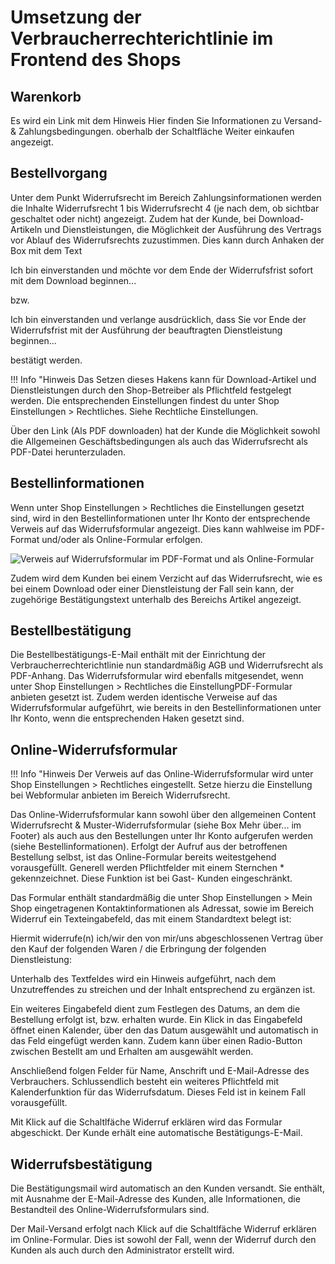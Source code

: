 # Umsetzung der Verbraucherrechterichtlinie im Frontend des Shops 

## Warenkorb 

Es wird ein Link mit dem Hinweis Hier finden Sie Informationen zu Versand- & Zahlungsbedingungen. oberhalb der Schaltfläche Weiter einkaufen angezeigt.

## Bestellvorgang 

Unter dem Punkt Widerrufsrecht im Bereich Zahlungsinformationen werden die Inhalte Widerrufsrecht 1 bis Widerrufsrecht 4 \(je nach dem, ob sichtbar geschaltet oder nicht\) angezeigt. Zudem hat der Kunde, bei Download-Artikeln und Dienstleistungen, die Möglichkeit der Ausführung des Vertrags vor Ablauf des Widerrufsrechts zuzustimmen. Dies kann durch Anhaken der Box mit dem Text

Ich bin einverstanden und möchte vor dem Ende der Widerrufsfrist sofort mit dem Download beginnen...

bzw.

Ich bin einverstanden und verlange ausdrücklich, dass Sie vor Ende der Widerrufsfrist mit der Ausführung der beauftragten Dienstleistung beginnen...

bestätigt werden.

!!! Info "Hinweis
	 Das Setzen dieses Hakens kann für Download-Artikel und Dienstleistungen durch den Shop-Betreiber als Pflichtfeld festgelegt werden. Die entsprechenden Einstellungen findest du unter Shop Einstellungen \> Rechtliches. Siehe Rechtliche Einstellungen.

Über den Link \(Als PDF downloaden\) hat der Kunde die Möglichkeit sowohl die Allgemeinen Geschäftsbedingungen als auch das Widerrufsrecht als PDF-Datei herunterzuladen.

## Bestellinformationen 

Wenn unter Shop Einstellungen \> Rechtliches die Einstellungen gesetzt sind, wird in den Bestellinformationen unter Ihr Konto der entsprechende Verweis auf das Widerrufsformular angezeigt. Dies kann wahlweise im PDF-Format und/oder als Online-Formular erfolgen.

![](Bilder/Abb201_VerweisAufWiderrufsformularImPDF_FormatUndAlsOnline_Formular.PNG "Verweis auf Widerrufsformular im PDF-Format und als
        Online-Formular")

Zudem wird dem Kunden bei einem Verzicht auf das Widerrufsrecht, wie es bei einem Download oder einer Dienstleistung der Fall sein kann, der zugehörige Bestätigungstext unterhalb des Bereichs Artikel angezeigt.

## Bestellbestätigung 

Die Bestellbestätigungs-E-Mail enthält mit der Einrichtung der Verbraucherrechterichtlinie nun standardmäßig AGB und Widerrufsrecht als PDF-Anhang. Das Widerrufsformular wird ebenfalls mitgesendet, wenn unter Shop Einstellungen \> Rechtliches die EinstellungPDF-Formular anbieten gesetzt ist. Zudem werden identische Verweise auf das Widerrufsformular aufgeführt, wie bereits in den Bestellinformationen unter Ihr Konto, wenn die entsprechenden Haken gesetzt sind.

## Online-Widerrufsformular 

!!! Info "Hinweis
	 Der Verweis auf das Online-Widerrufsformular wird unter Shop Einstellungen \> Rechtliches eingestellt. Setze hierzu die Einstellung bei Webformular anbieten im Bereich Widerrufsrecht.

Das Online-Widerrufsformular kann sowohl über den allgemeinen Content Widerrufsrecht & Muster-Widerrufsformular \(siehe Box Mehr über... im Footer\) als auch aus den Bestellungen unter Ihr Konto aufgerufen werden \(siehe Bestellinformationen\). Erfolgt der Aufruf aus der betroffenen Bestellung selbst, ist das Online-Formular bereits weitestgehend vorausgefüllt. Generell werden Pflichtfelder mit einem Sternchen \* gekennzeichnet. Diese Funktion ist bei Gast- Kunden eingeschränkt.

Das Formular enthält standardmäßig die unter Shop Einstellungen \> Mein Shop eingetragenen Kontaktinformationen als Adressat, sowie im Bereich Widerruf ein Texteingabefeld, das mit einem Standardtext belegt ist:

Hiermit widerrufe\(n\) ich/wir den von mir/uns abgeschlossenen Vertrag über den Kauf der folgenden Waren / die Erbringung der folgenden Dienstleistung:

Unterhalb des Textfeldes wird ein Hinweis aufgeführt, nach dem Unzutreffendes zu streichen und der Inhalt entsprechend zu ergänzen ist.

Ein weiteres Eingabefeld dient zum Festlegen des Datums, an dem die Bestellung erfolgt ist, bzw. erhalten wurde. Ein Klick in das Eingabefeld öffnet einen Kalender, über den das Datum ausgewählt und automatisch in das Feld eingefügt werden kann. Zudem kann über einen Radio-Button zwischen Bestellt am und Erhalten am ausgewählt werden.

Anschließend folgen Felder für Name, Anschrift und E-Mail-Adresse des Verbrauchers. Schlussendlich besteht ein weiteres Pflichtfeld mit Kalenderfunktion für das Widerrufsdatum. Dieses Feld ist in keinem Fall vorausgefüllt.

Mit Klick auf die Schaltlfäche Widerruf erklären wird das Formular abgeschickt. Der Kunde erhält eine automatische Bestätigungs-E-Mail.

## Widerrufsbestätigung 

Die Bestätigungsmail wird automatisch an den Kunden versandt. Sie enthält, mit Ausnahme der E-Mail-Adresse des Kunden, alle Informationen, die Bestandteil des Online-Widerrufsformulars sind.

Der Mail-Versand erfolgt nach Klick auf die Schaltlfäche Widerruf erklären im Online-Formular. Dies ist sowohl der Fall, wenn der Widerruf durch den Kunden als auch durch den Administrator erstellt wird.



